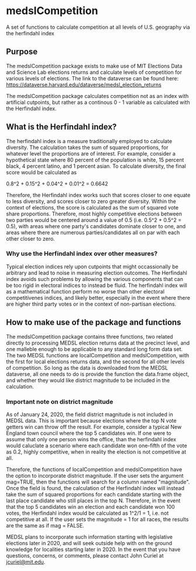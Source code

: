 # medslCompetition
A set of functions to calculate competition at all levels of U.S. geography via the herfindahl index

## Purpose 
The medslCompetition package exists to make use of MIT Elections Data and Science Lab elections returns and calculate levels of competition
for various levels of elections. The link to the dataverse can be found here:
https://dataverse.harvard.edu/dataverse/medsl_election_returns

The medslCompetition package calculates competition not as an index with artificial cutpoints, but rather as a continous 0 - 1 variable
as calculated with the Herfindahl index.

## What is the Herfindahl index? 

The herfindahl index is a measure traditionally employed to calculate diversity. The calculation takes the sum of squared proportions, for
whatever level the proportions are of interest. For example, consider a hypothetical state where 80 percent of the population is white,
15 percent black, 4 percent latino, and 1 percent asian. To calculate diversity, the final score would be calculated as 

0.8^2 + 0.15^2 + 0.04^2 + 0.01^2 = 0.6642

Therefore, the Herfindahl index works such that scores closer to one equate to less diversity, and scores closer to zero greater diversity.
Within the context of elections, the score is calculated as the sum of squared vote share proportions. Therefore, most highly competitive 
elections between two parties would be centered around a value of 0.5 (i.e. 0.5^2 + 0.5^2 = 0.5), with areas where one party's candidates 
dominate closer to one, and areas where there are numerous parties/candidates all on par with each other closer to zero. 

### Why use the Herfindahl index over other measures? 
Typical election indices rely upon cutpoints that might occassionally be arbitrary and lead to noise in measuring election outcomes. The 
Herfindahl index avoids such problems by allowing the various components that can be too rigid in electoral indices to instead be fluid. 
The herfindahl index will as a mathematical function perform no worse than other electoral competitivenes indices, and likely better, 
especially in the event where there are higher third party votes or in the context of non-partisan elections. 

## How to make use of the package and functions

The medslCompetition package contains three functions, two related directly to processing MEDSL election returns data at the precinct 
level, and one malleble enough to be applicable to any standard long form data set. The two MEDSL functions are localCompetition and 
medslCompetition, with the first for local elections returns data, and the second for all other levels of competition. So long as 
the data is downloaded from the MEDSL dataverse, all one needs to do is provide the function the data.frame object, and whether they 
would like district magnitude to be included in the calculation. 

### Important note on district magnitude
As of January 24, 2020, the field district magnitude is not included in MEDSL data. This is important because elections where the top N 
vote getters win can throw off the result. For example, consider a typical New England town council where the top 5 candidates win. If
one were to assume that only one person wins the office, than the herfindahl index would caluclate a scenario where each candidate won 
one-fifth of the vote as 0.2, highly competitive, when in reality the election is not competitive at all.

Therefore, the functions of localCompetition and medslCompetition have the option to incorporate district magnitude. If the user sets 
the argument mag=TRUE, then the functions will search for a column named "magnitude". Once the field is found, the calculation of the 
Herfindahl index will instead take the sum of squared proportions for each candidate starting with the last place candidate who still
places in the top N. Therefore, in the event that the top 5 candidates win an election and each candidate won 100 votes, the 
Herfindahl index would be calculated as 1^2/1 = 1, i.e. not competitive at all. If the user sets the magnitude = 1 for all races, 
the results are the same as if mag = FALSE. 

MEDSL plans to incorporate such information starting with legislative elections later in 2020, and will seek outside help with on 
the ground knowledge for localities starting later in 2020. In the event that you have questions, concerns, or comments, please 
contact John Curiel at jcuriel@mit.edu. 
